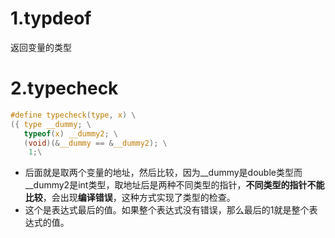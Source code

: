 # 1.typdeof
返回变量的类型

# 2.typecheck

```c
#define typecheck(type, x) \
({ type __dummy; \
   typeof(x) __dummy2; \
   (void)(&__dummy == &__dummy2); \
	1;\
```

* 后面就是取两个变量的地址，然后比较，因为__dummy是double类型而__dummy2是int类型，取地址后是两种不同类型的指针，**不同类型的指针不能比较**，会出现**编译错误**，这种方式实现了类型的检查。
* 这个是表达式最后的值。如果整个表达式没有错误，那么最后的1就是整个表达式的值。